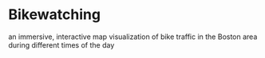 # Bikewatching
an immersive, interactive map visualization of bike traffic in the Boston area during different times of the day
